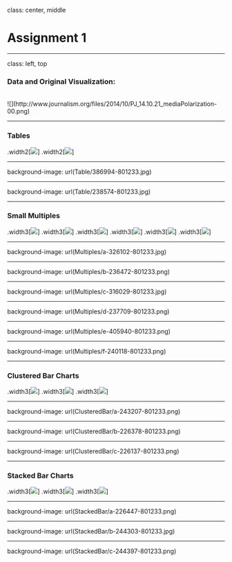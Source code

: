 class: center, middle

# Assignment 1

---
class: left, top

### Data and Original Visualization:  <br>![](http://www.journalism.org/files/2014/10/PJ_14.10.21_mediaPolarization-00.png)---

### Tables
.width2[![](Table/386994-801233.jpg)]
.width2[![](Table/238574-801233.jpg)]

---
background-image: url(Table/386994-801233.jpg)

---
background-image: url(Table/238574-801233.jpg)

---
### Small Multiples

.width3[![](Multiples/a-326102-801233.jpg)]
.width3[![](Multiples/b-236472-801233.png)]
.width3[![](Multiples/c-316029-801233.jpg)]
.width3[![](Multiples/d-237709-801233.png)]
.width3[![](Multiples/e-405940-801233.png)]
.width3[![](Multiples/f-240118-801233.png)]

---
background-image: url(Multiples/a-326102-801233.jpg)

---
background-image: url(Multiples/b-236472-801233.png)

---
background-image: url(Multiples/c-316029-801233.jpg)

---
background-image: url(Multiples/d-237709-801233.png)

---
background-image: url(Multiples/e-405940-801233.png)

---
background-image: url(Multiples/f-240118-801233.png)


---
### Clustered Bar Charts

.width3[![](ClusteredBar/a-243207-801233.png)].width3[![](ClusteredBar/b-226378-801233.png)].width3[![](ClusteredBar/c-226137-801233.png)]

---
background-image: url(ClusteredBar/a-243207-801233.png)

---
background-image: url(ClusteredBar/b-226378-801233.png)

---
background-image: url(ClusteredBar/c-226137-801233.png)

---
### Stacked Bar Charts

.width3[![](StackedBar/a-226447-801233.png)].width3[![](StackedBar/b-244303-801233.jpg)].width3[![](StackedBar/c-244397-801233.png)]

---
background-image: url(StackedBar/a-226447-801233.png)

---
background-image: url(StackedBar/b-244303-801233.jpg)

---
background-image: url(StackedBar/c-244397-801233.png)
